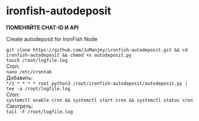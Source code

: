 # ironfish-autodeposit
 
 **ПОМЕНЯЙТЕ CHAT-ID И API**

Create autodeposit for IronFish Node

`git clone https://github.com/JuManjey/ironfish-autodeposit.git && cd ironfish-autodeposit && chmod +x autodeposit.py`  
`touch /root/logfile.log`  
Cron:  
`nano /etc/crontab`  
Добавить:  
`*/1 * * * * root python3 /root/ironfish-autodeposit/autodeposit.py | tee -a /root/logfile.log`  
Cron:  
`systemctl enable cron && systemctl start cron && systemctl status cron`  
Смотреть:  
`tail -F /root/logfile.log`  
